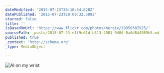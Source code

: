 ```yaml
---
dateModified: '2015-07-23T20:10:54.828Z'
datePublished: '2015-07-23T20:09:32.509Z'
starred: false
title: ''
isBasedOnUrl: 'https://www.flickr.com/photos/bergie/19950387925/'
sourcePath: _posts/2015-07-23-e1f9c61d-b513-4901-9406-0a0d8d4989b5.md
published: true
_context: 'http://schema.org'
_type: MediaObject

---
```

![AI on my wrist](https://farm1.staticflickr.com/482/19950387925_8211d068be_b.jpg)